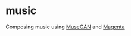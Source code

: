 # music

Composing music using [MuseGAN](https://github.com/salu133445/musegan) and [Magenta](https://github.com/magenta/magenta)
